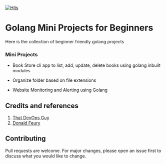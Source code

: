 [![Hits](https://hits.seeyoufarm.com/api/count/incr/badge.svg?url=https%3A%2F%2Fgithub.com%2Fakilans%2Fgolang-mini-projects&count_bg=%2379C83D&title_bg=%23555555&icon=&icon_color=%23E7E7E7&title=hits&edge_flat=false)](https://hits.seeyoufarm.com)

# Golang Mini Projects for Beginners

Here is the collection of beginner friendly golang projects

### Mini Projects

- Book Store cli app to list, add, update, delete books using golang inbuilt modules

- Organize folder based on file extensions

- Website Monitoring and Alerting using Golang

## Credits and references

1. [That DevOps Guy](https://www.youtube.com/c/MarcelDempers)
2. [Donald Feury](https://www.youtube.com/c/DonaldFeury)

## Contributing

Pull requests are welcome. For major changes, please open an issue first to discuss what you would like to change.
